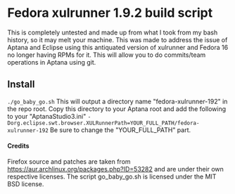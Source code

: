 # Fedora xulrunner 1.9.2 build script #
This is completely untested and made up from what
I took from my bash history, so it may melt your machine.
This was made to address the issue of Aptana and Eclipse using this
antiquated version of xulrunner and Fedora 16 no longer having RPMs for it.
This will allow you to do commits/team operations in Aptana using git.
 
## Install ##
`./go_baby_go.sh`
 This will output a directory name "fedora-xulrunner-192" in the repo root.
Copy this directory to your Aptana root and add the following to your "AptanaStudio3.ini"
`-Dorg.eclipse.swt.browser.XULRunnerPath=YOUR_FULL_PATH/fedora-xulrunner-192`
 Be sure to change the "YOUR_FULL_PATH" part.
 
#### Credits ####
Firefox source and patches are taken from https://aur.archlinux.org/packages.php?ID=53282
and are under their own respective licenses. The script go_baby_go.sh 
is licensed under the MIT BSD license.
